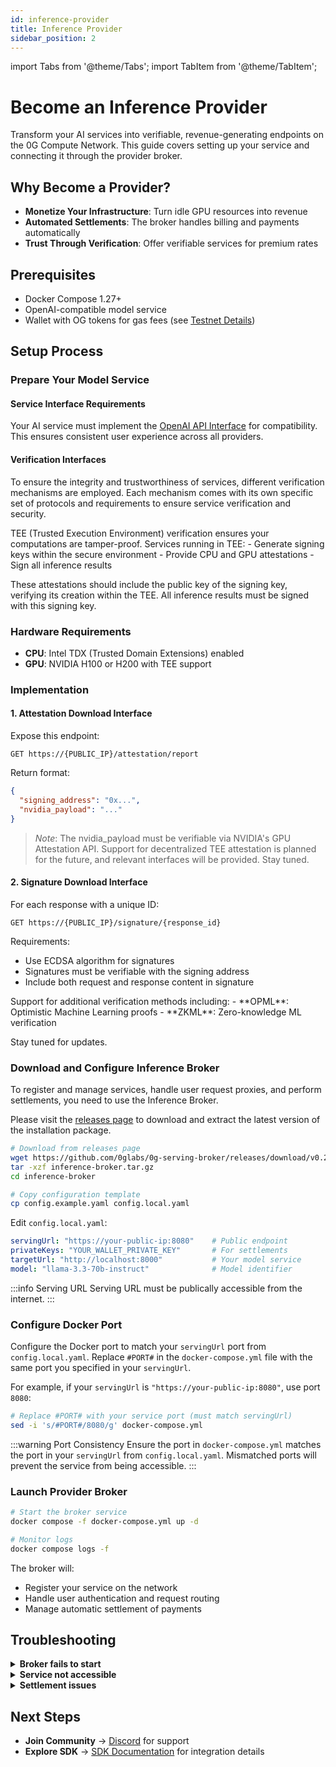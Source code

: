 ```yaml
---
id: inference-provider
title: Inference Provider
sidebar_position: 2
---
```


import Tabs from '@theme/Tabs';
import TabItem from '@theme/TabItem';

# Become an Inference Provider

Transform your AI services into verifiable, revenue-generating endpoints on the 0G Compute Network. This guide covers setting up your service and connecting it through the provider broker.

## Why Become a Provider?

- **Monetize Your Infrastructure**: Turn idle GPU resources into revenue
- **Automated Settlements**: The broker handles billing and payments automatically
- **Trust Through Verification**: Offer verifiable services for premium rates

## Prerequisites
- Docker Compose 1.27+
- OpenAI-compatible model service
- Wallet with OG tokens for gas fees (see [Testnet Details](/docs/developer-hub/testnet/testnet-overview.md))

## Setup Process

### Prepare Your Model Service

#### Service Interface Requirements
Your AI service must implement the [OpenAI API Interface](https://platform.openai.com/docs/api-reference/chat) for compatibility. This ensures consistent user experience across all providers.

#### Verification Interfaces
To ensure the integrity and trustworthiness of services, different verification mechanisms are employed. Each mechanism comes with its own specific set of protocols and requirements to ensure service verification and security.

<Tabs>
<TabItem value="teeml" label="TEE Verification (TeeML)" default>
TEE (Trusted Execution Environment) verification ensures your computations are tamper-proof. Services running in TEE:
- Generate signing keys within the secure environment
- Provide CPU and GPU attestations
- Sign all inference results

These attestations should include the public key of the signing key, verifying its creation within the TEE. All inference results must be signed with this signing key.

### Hardware Requirements

- **CPU**: Intel TDX (Trusted Domain Extensions) enabled
- **GPU**: NVIDIA H100 or H200 with TEE support

### Implementation

#### 1. Attestation Download Interface

Expose this endpoint:
```
GET https://{PUBLIC_IP}/attestation/report
```

Return format:
```json
{
  "signing_address": "0x...",
  "nvidia_payload": "..."
}
```

> *Note*: The nvidia_payload must be verifiable via NVIDIA's GPU Attestation API. Support for decentralized TEE attestation is planned for the future, and relevant interfaces will be provided. Stay tuned.

#### 2. Signature Download Interface

For each response with a unique ID:
```
GET https://{PUBLIC_IP}/signature/{response_id}
```

Requirements:
- Use ECDSA algorithm for signatures
- Signatures must be verifiable with the signing address
- Include both request and response content in signature

</TabItem>
<TabItem value="future" label="OPML, ZKML (Coming Soon)">
Support for additional verification methods including:
- **OPML**: Optimistic Machine Learning proofs
- **ZKML**: Zero-knowledge ML verification

Stay tuned for updates.
</TabItem>
</Tabs>



### Download and Configure Inference Broker
To register and manage services, handle user request proxies, and perform settlements, you need to use the Inference Broker.

Please visit the [releases page](https://github.com/0glabs/0g-serving-broker/releases) to download and extract the latest version of the installation package.

```bash
# Download from releases page
wget https://github.com/0glabs/0g-serving-broker/releases/download/v0.2.0/inference-broker.tar.gz
tar -xzf inference-broker.tar.gz
cd inference-broker

# Copy configuration template
cp config.example.yaml config.local.yaml
```

Edit `config.local.yaml`:
```yaml
servingUrl: "https://your-public-ip:8080"    # Public endpoint
privateKeys: "YOUR_WALLET_PRIVATE_KEY"       # For settlements
targetUrl: "http://localhost:8000"           # Your model service
model: "llama-3.3-70b-instruct"              # Model identifier
```
:::info Serving URL
Serving URL must be publically accessible from the internet.
:::

### Configure Docker Port

Configure the Docker port to match your `servingUrl` port from `config.local.yaml`. Replace `#PORT#` in the `docker-compose.yml` file with the same port you specified in your `servingUrl`.

For example, if your `servingUrl` is `"https://your-public-ip:8080"`, use port `8080`:

```bash
# Replace #PORT# with your service port (must match servingUrl)
sed -i 's/#PORT#/8080/g' docker-compose.yml
```

:::warning Port Consistency
Ensure the port in `docker-compose.yml` matches the port in your `servingUrl` from `config.local.yaml`. Mismatched ports will prevent the service from being accessible.
:::

### Launch Provider Broker

```bash
# Start the broker service
docker compose -f docker-compose.yml up -d

# Monitor logs
docker compose logs -f
```

The broker will:
- Register your service on the network
- Handle user authentication and request routing
- Manage automatic settlement of payments

## Troubleshooting

<details>
<summary><b>Broker fails to start</b></summary>

- Verify Docker Compose is installed correctly
- Check port availability
- Ensure config.local.yaml syntax is valid
- Review logs: `docker compose logs`
</details>

<details>
<summary><b>Service not accessible</b></summary>

- Confirm firewall allows incoming connections
- Verify public IP/domain is correct
- Test local service: `curl http://localhost:8000/chat/completions`
</details>

<details>
<summary><b>Settlement issues</b></summary>

The automatic settlement engine handles payments. If issues occur:
- Check wallet has sufficient gas
- Verify network connectivity
- Monitor settlement logs in broker output
</details>

## Next Steps
- **Join Community** → [Discord](https://discord.gg/0glabs) for support
- **Explore SDK** → [SDK Documentation](./sdk) for integration details